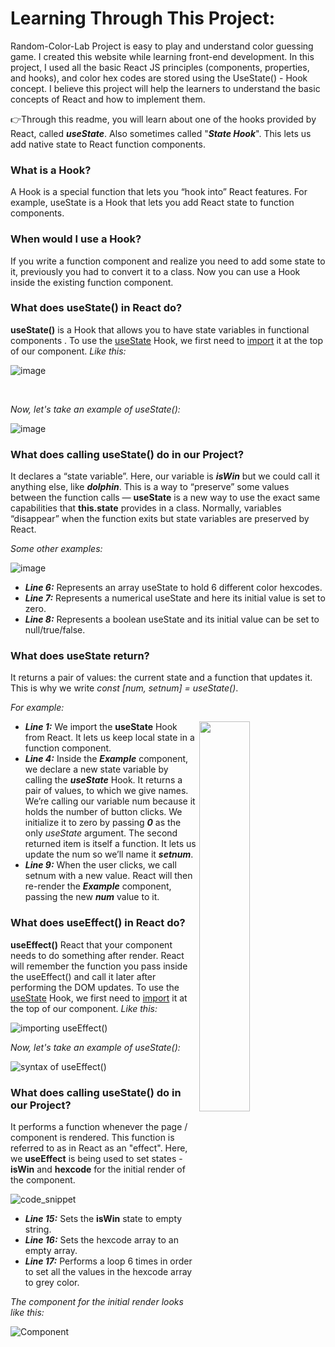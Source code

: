 # Learning Through This Project:

Random-Color-Lab Project is easy to play and understand color guessing game. I created this website while learning front-end development. In this project, I used all the basic React JS principles (components, properties, and hooks), and color hex codes are stored using the UseState() - Hook concept. I believe this project will help the learners to understand the basic concepts of React and how to implement them.

👉Through this readme, you will learn about one of the hooks provided by React, called _**useState**_. Also sometimes called "_**State Hook**_". This lets us add native state to React function components.

**<h3>What is a Hook?</h3>** A Hook is a special function that lets you “hook into” React features. For example, useState is a Hook that lets you add React state to function components.

**<h3>When would I use a Hook?</h3>** If you write a function component and realize you need to add some state to it, previously you had to convert it to a class. Now you can use a Hook inside the existing function component.

**<h3>What does useState() in React do?</h3>** **useState()** is a Hook that allows you to have state variables in functional components . To use the <ins>useState</ins> Hook, we first need to <ins>import</ins> it at the top of our component.
_Like this:_

![image](https://user-images.githubusercontent.com/90326051/190815728-f880cbb3-9c99-4d0f-a6e1-0c7055016ceb.png)

</br>

_Now, let's take an example of useState():_

![image](https://user-images.githubusercontent.com/90326051/190823399-5e73ffde-70d0-4454-8dbe-b407dbc6fb07.png)

**<h3>What does calling useState() do in our Project?</h3>** It declares a “state variable”. Here, our variable is _**isWin**_ but we could call it anything else, like _**dolphin**_. This is a way to “preserve” some values between the function calls — **useState** is a new way to use the exact same capabilities that **this.state** provides in a class. Normally, variables “disappear” when the function exits but state variables are preserved by React.

_Some other examples:_

![image](https://user-images.githubusercontent.com/90326051/190826413-47fa93ea-1565-450f-8d1f-c2e9973a5461.png)

- _**Line 6:**_ Represents an array useState to hold 6 different color hexcodes.
- _**Line 7:**_ Represents a numerical useState and here its initial value is set to zero.
- _**Line 8:**_ Represents a boolean useState and its initial value can be set to null/true/false.

**<h3>What does useState return?</h3>** It returns a pair of values: the current state and a function that updates it. This is why we write _const [num, setnum] = useState()_.

_For example:_

<img width="40%" align="right"   src="https://user-images.githubusercontent.com/90326051/190826834-6132792d-43ab-4774-9768-32d1dc85ac5b.png" >

- _**Line 1:**_ We import the **useState** Hook from React. It lets us keep local state in a function component.
- _**Line 4:**_ Inside the _**Example**_ component, we declare a new state variable by calling the _**useState**_ Hook. It returns a pair of values, to which we give names. We’re calling our variable num because it holds the number of button clicks. We initialize it to zero by passing _**0**_ as the only _useState_ argument. The second returned item is itself a function. It lets us update the num so we’ll name it _**setnum**_.
- _**Line 9:**_ When the user clicks, we call setnum with a new value. React will then re-render the _**Example**_ component, passing the new _**num**_ value to it.

**<h3>What does useEffect() in React do?</h3>** **useEffect()** React that your component needs to do something after render. React will remember the function you pass inside the useEffect() and call it later after performing the DOM updates. To use the <ins>useState</ins> Hook, we first need to <ins>import</ins> it at the top of our component.
_Like this:_

![importing useEffect()](https://user-images.githubusercontent.com/76689021/193349567-441cc2d7-3d21-444a-a125-4a3d62d78e89.png)

_Now, let's take an example of useState():_

![syntax of useEffect()](https://user-images.githubusercontent.com/76689021/193349652-d19e03bf-4090-4106-9b9a-2923c894cb68.png)

**<h3>What does calling useState() do in our Project?</h3>** It performs a function whenever the page / component is rendered. This function is referred to as in React as an "effect". Here, we **useEffect** is being used to set states - **isWin** and **hexcode** for the initial render of the component.

![code_snippet](https://user-images.githubusercontent.com/76689021/193349736-e67e285a-22cd-46b6-8c60-b8a14ef5d640.png)

- _**Line 15:**_ Sets the **isWin** state to empty string.
- _**Line 16:**_ Sets the hexcode array to an empty array.
- _**Line 17:**_ Performs a loop 6 times in order to set all the values in the hexcode array to grey color.

_The component for the initial render looks like this:_

![Component](https://user-images.githubusercontent.com/76689021/193349777-5234352d-8b17-44f5-9d9a-88278efbb397.png)
